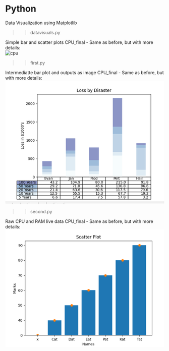 # Python
Data Visualization using Matplotlib 

>>datavisuals.py

Simple bar and scatter plots
CPU_final - Same as before, but with more details:  
![cpu](resources/cpulivedata.gif)  

>>first.py

Intermediatte bar plot and outputs as image
CPU_final - Same as before, but with more details:  
![first](first.PNG)  

>>second.py

Raw CPU and RAM live data
CPU_final - Same as before, but with more details:  
![second](/second.PNG)  

